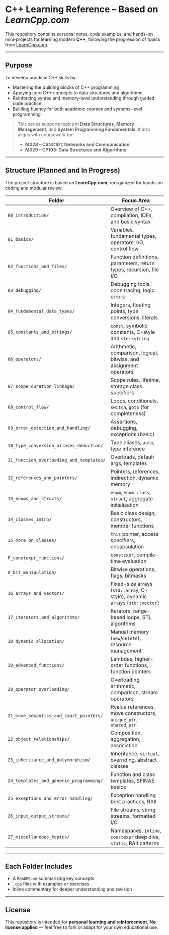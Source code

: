 # C++ Learning Reference – Based on *LearnCpp.com*

This repository contains personal notes, code examples, and hands-on mini-projects for learning modern **C++**, following the progression of topics from [LearnCpp.com](https://www.learncpp.com/).

---

## Purpose

To develop practical C++ skills by:

* Mastering the building blocks of C++ programming
* Applying core C++ concepts to data structures and algorithms
* Reinforcing syntax and memory-level understanding through guided code practice
* Building fluency for both academic courses and systems-level programming

> This series supports topics in **Data Structures**, **Memory Management**, and **System Programming Fundamentals**.
> It also aligns with coursework for:
>
> * **M028 – CSNC101: Networks and Communication**
> * **M029 – CP103: Data Structures and Algorithms**

---

## Structure (Planned and In Progress)

The project structure is based on **LearnCpp.com**, reorganized for hands-on coding and modular review:

| Folder                                   | Focus Area                                                          |
| ---------------------------------------- | ------------------------------------------------------------------- |
| `00_introduction/`                       | Overview of C++, compilation, IDEs, and basic syntax                |
| `01_basics/`                             | Variables, fundamental types, operators, I/O, control flow          |
| `02_functions_and_files/`                | Function definitions, parameters, return types, recursion, file I/O |
| `03_debugging/`                          | Debugging tools, code tracing, logic errors                         |
| `04_fundamental_data_types/`             | Integers, floating points, type conversions, literals               |
| `05_constants_and_strings/`              | `const`, symbolic constants, C-style and `std::string`              |
| `06_operators/`                          | Arithmetic, comparison, logical, bitwise, and assignment operators  |
| `07_scope_duration_linkage/`             | Scope rules, lifetime, storage class specifiers                     |
| `08_control_flow/`                       | Loops, conditionals, `switch`, `goto` (for completeness)            |
| `09_error_detection_and_handling/`       | Assertions, debugging, exceptions (basic)                           |
| `10_type_conversion_aliases_deduction/`  | Type aliases, `auto`, type inference                                |
| `11_function_overloading_and_templates/` | Overloads, default args, templates                                  |
| `12_references_and_pointers/`            | Pointers, references, indirection, dynamic memory                   |
| `13_enums_and_structs/`                  | `enum`, `enum class`, `struct`, aggregate initialization            |
| `14_classes_intro/`                      | Basic class design, constructors, member functions                  |
| `15_more_on_classes/`                    | `this` pointer, access specifiers, encapsulation                    |
| `F_constexpr_functions/`                 | `constexpr`, compile-time evaluation                                |
| `O_bit_manipulation/`                    | Bitwise operations, flags, bitmasks                                 |
| `16_arrays_and_vectors/`                | Fixed-size arrays (`std::array`, C-style), dynamic arrays (`std::vector`) |
| `17_iterators_and_algorithms/`          | Iterators, range-based loops, STL algorithms                              |
| `18_dynamic_allocation/`                | Manual memory (`new`/`delete`), resource management                       |
| `19_advanced_functions/`                | Lambdas, higher-order functions, function pointers                        |
| `20_operator_overloading/`              | Overloading arithmetic, comparison, stream operators                      |
| `21_move_semantics_and_smart_pointers/` | Rvalue references, move constructors, `unique_ptr`, `shared_ptr`          |
| `22_object_relationships/`              | Composition, aggregation, association                                     |
| `23_inheritance_and_polymorphism/`      | Inheritance, `virtual`, overriding, abstract classes                      |
| `24_templates_and_generic_programming/` | Function and class templates, SFINAE basics                               |
| `25_exceptions_and_error_handling/`     | Exception handling best practices, RAII                                   |
| `26_input_output_streams/`              | File streams, string streams, formatted I/O                               |
| `27_miscellaneous_topics/`              | Namespaces, `inline`, `constexpr` deep dive, `static`, RAII patterns      |

---

## Each Folder Includes

* A `README.md` summarizing key concepts
* `.cpp` files with examples or exercises
* Inline commentary for deeper understanding and revision

---

## License

This repository is intended for **personal learning and reinforcement**.
**No license applied** — feel free to fork or adapt for your own educational use.
